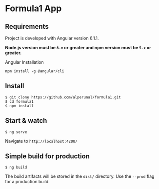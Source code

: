 # Formula1 App

## Requirements

Project is developed with Angular version 6.1.1.

**Node.js version must be  `8.x`  or greater and npm version must be  `5.x`  or greater.**

Angular Installation

    npm install -g @angular/cli

## Install

    $ git clone https://github.com/alperunal/formula1.git
    $ cd formula1
    $ npm install

## Start & watch

    $ ng serve

Navigate to `http://localhost:4200/`

## Simple build for production

    $ ng build

The build artifacts will be stored in the `dist/` directory. Use the `--prod` flag for a production build.
